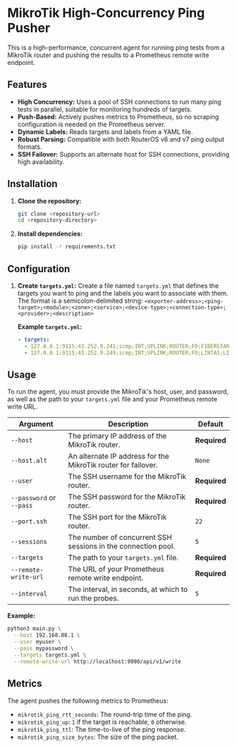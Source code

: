 # MikroTik High-Concurrency Ping Pusher

This is a high-performance, concurrent agent for running ping tests from a MikroTik router and pushing the results to a Prometheus remote write endpoint.

## Features

- **High Concurrency:** Uses a pool of SSH connections to run many ping tests in parallel, suitable for monitoring hundreds of targets.
- **Push-Based:** Actively pushes metrics to Prometheus, so no scraping configuration is needed on the Prometheus server.
- **Dynamic Labels:** Reads targets and labels from a YAML file.
- **Robust Parsing:** Compatible with both RouterOS v6 and v7 ping output formats.
- **SSH Failover:** Supports an alternate host for SSH connections, providing high availability.

## Installation

1.  **Clone the repository:**
    ```bash
    git clone <repository-url>
    cd <repository-directory>
    ```

2.  **Install dependencies:**
    ```bash
    pip install -r requirements.txt
    ```

## Configuration

1.  **Create `targets.yml`:**
    Create a file named `targets.yml` that defines the targets you want to ping and the labels you want to associate with them. The format is a semicolon-delimited string:
    `<exporter-address>;<ping-target>;<module>;<zone>;<service>;<device-type>;<connection-type>;<provider>;<description>`

    **Example `targets.yml`:**
    ```yaml
    - targets:
      - 127.0.0.1:9115;43.252.9.241;icmp;INT;UPLINK;ROUTER;FO;FIBERSTAR;FIBERSTAR-9.241
      - 127.0.0.1:9115;43.252.9.249;icmp;INT;UPLINK;ROUTER;FO;LINTAS;LINTAS-9.249
    ```

## Usage

To run the agent, you must provide the MikroTik's host, user, and password, as well as the path to your `targets.yml` file and your Prometheus remote write URL.

| Argument | Description | Default |
|---|---|---|
| `--host` | The primary IP address of the MikroTik router. | **Required** |
| `--host.alt` | An alternate IP address for the MikroTik router for failover. | `None` |
| `--user` | The SSH username for the MikroTik router. | **Required** |
| `--password` or `--pass` | The SSH password for the MikroTik router. | **Required** |
| `--port.ssh` | The SSH port for the MikroTik router. | `22` |
| `--sessions` | The number of concurrent SSH sessions in the connection pool. | `5` |
| `--targets` | The path to your `targets.yml` file. | **Required** |
| `--remote-write-url` | The URL of your Prometheus remote write endpoint. | **Required** |
| `--interval` | The interval, in seconds, at which to run the probes. | `5` |

**Example:**
```bash
python3 main.py \
  --host 192.168.88.1 \
  --user myuser \
  --pass mypassword \
  --targets targets.yml \
  --remote-write-url http://localhost:9090/api/v1/write
```

## Metrics

The agent pushes the following metrics to Prometheus:

- `mikrotik_ping_rtt_seconds`: The round-trip time of the ping.
- `mikrotik_ping_up`: `1` if the target is reachable, `0` otherwise.
- `mikrotik_ping_ttl`: The time-to-live of the ping response.
- `mikrotik_ping_size_bytes`: The size of the ping packet.
